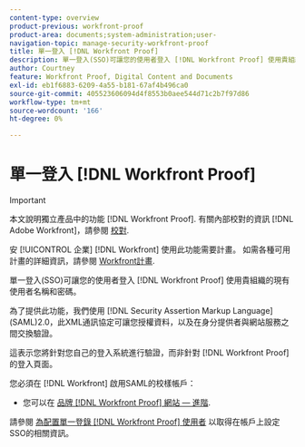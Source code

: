 ```yaml
---
content-type: overview
product-previous: workfront-proof
product-area: documents;system-administration;user-
navigation-topic: manage-security-workfront-proof
title: 單一登入 [!DNL Workfront Proof]
description: 單一登入(SSO)可讓您的使用者登入 [!DNL Workfront Proof] 使用貴組織的現有使用者名稱和密碼。
author: Courtney
feature: Workfront Proof, Digital Content and Documents
exl-id: eb1f6883-6209-4a55-b181-67af4b496ca0
source-git-commit: 405523606094d4f8553b0aee544d71c2b7f97d86
workflow-type: tm+mt
source-wordcount: '166'
ht-degree: 0%

---
```


# 單一登入 [!DNL Workfront Proof]

>[!IMPORTANT]
>
>本文說明獨立產品中的功能 [!DNL Workfront Proof]. 有關內部校對的資訊 [!DNL Adobe Workfront]，請參閱 [校對](../../../review-and-approve-work/proofing/proofing.md).

安 [!UICONTROL 企業] [!DNL Workfront] 使用此功能需要計畫。 如需各種可用計畫的詳細資訊，請參閱 [Workfront計畫](https://www.workfront.com/plans).

單一登入(SSO)可讓您的使用者登入 [!DNL Workfront Proof] 使用貴組織的現有使用者名稱和密碼。

為了提供此功能，我們使用 [!DNL Security Assertion Markup Language] (SAML)2.0，此XML通訊協定可讓您授權資料，以及在身分提供者與網站服務之間交換驗證。

這表示您將針對您自己的登入系統進行驗證，而非針對 [!DNL Workfront Proof]的登入頁面。

您必須在 [!DNL Workfront] 啟用SAML的校樣帳戶：

<!--* Custom sub-domains are free to set up. See our [Configure a branded domain in Workfront Proof](../../../workfront-proof/wp-acct-admin/branding/configure-branded-domain-in-wp.md) for more information.-->
* 您可以在  [品牌 [!DNL Workfront Proof] 網站 — 進階](../../../workfront-proof/wp-acct-admin/branding/brand-wp-site-advanced.md).

請參閱 [為配置單一登錄 [!DNL Workfront Proof] 使用者](../../../workfront-proof/wp-acct-admin/account-settings/configure-sso-for-wp-users.md) 以取得在帳戶上設定SSO的相關資訊。
